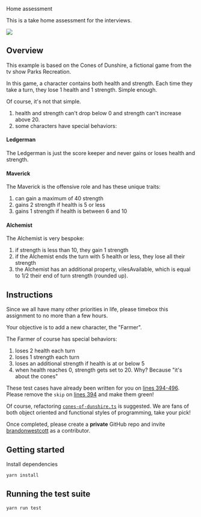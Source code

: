 Home assessment

This is a take home assessment for the interviews.

![](https://relevantmagazine.com/wp-content/uploads/2017/06/Screen-Shot-2015-01-16-at-8.57.34-AM.png)

## Overview
This example is based on the Cones of Dunshire, a fictional game from the tv show Parks Recreation.

In this game, a character contains both health and strength. Each time they take a turn, they lose 1 health and 1 strength. Simple enough.

Of course, it's not that simple.
1) health and strength can't drop below 0 and strength can't increase above 20.
2) some characters have special behaviors:

#### Ledgerman
The Ledgerman is just the score keeper and never gains or loses health and strength.

#### Maverick
The Maverick is the offensive role and has these unique traits:
1) can gain a maximum of 40 strength
2) gains 2 strength if health is 5 or less
3) gains 1 strength if health is between 6 and 10

#### Alchemist
The Alchemist is very bespoke:
1) if strength is less than 10, they gain 1 strength
2) if the Alchemist ends the turn with 5 health or less, they lose all their strength
3) the Alchemist has an additional property, vilesAvailable, which is equal to 1/2 their end of turn strength (rounded up).

## Instructions
Since we all have many other priorities in life, please timebox this assignment to no more than a few hours.

Your objective is to add a new character, the "Farmer".

The Farmer of course has special behaviors:
1) loses 2 health each turn
2) loses 1 strength each turn
3) loses an additional strength if health is at or below 5
4) when health reaches 0, strength gets set to 20. Why? Because "it's about the cones"

These test cases have already been written for you on [lines 394-496](test/cones-of-dunshire.test.ts#L394-L496). Please remove the `skip` on [lines 394](test/cones-of-dunshire.test.ts#L394) and make them green!

Of course, refactoring [`cones-of-dunshire.ts`](src/cones-of-dunshire.ts) is suggested. We are fans of both object oriented and functional styles of programming, take your pick!

Once completed, please create a **private** GitHub repo and invite [brandonwestcott](https://github.com/brandonwestcott) as a contributor.

## Getting started
Install dependencies

```sh
yarn install
```

## Running the test suite
```sh
yarn run test
```
